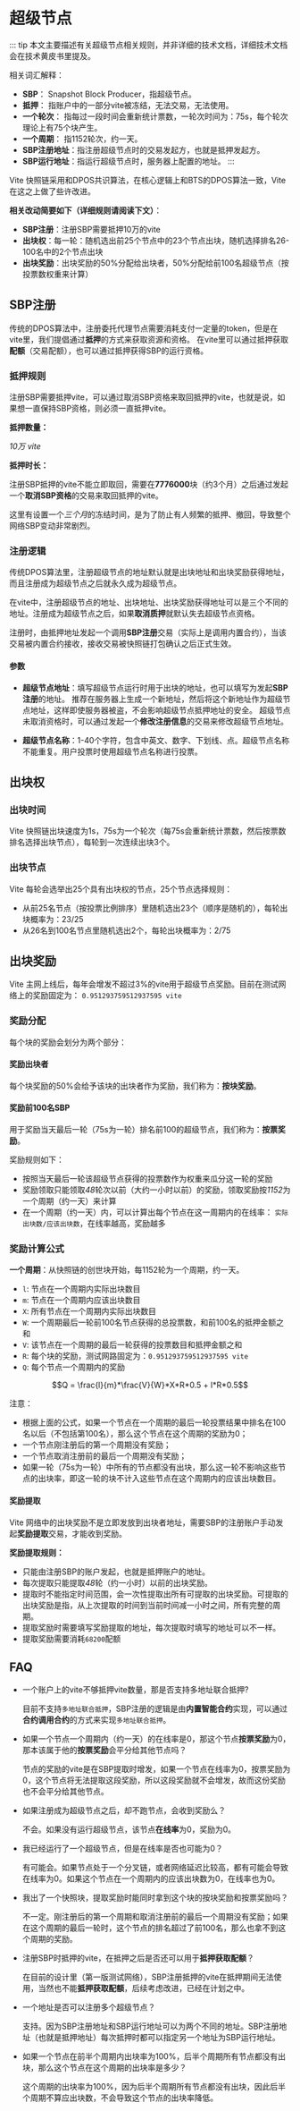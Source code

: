 # 超级节点

::: tip
本文主要描述有关超级节点相关规则，并非详细的技术文档，详细技术文档会在技术黄皮书里提及。

相关词汇解释：
* **SBP**： Snapshot Block Producer，指超级节点。
* **抵押**： 指账户中的一部分vite被冻结，无法交易，无法使用。
* **一个轮次**： 指每过一段时间会重新统计票数，一轮次时间为：75s，每个轮次理论上有75个块产生。
* **一个周期**： 指1152轮次，约一天。
* **SBP注册地址**：指注册超级节点时的交易发起方，也就是抵押发起方。
* **SBP运行地址**：指运行超级节点时，服务器上配置的地址。
:::

Vite 快照链采用和DPOS共识算法，在核心逻辑上和BTS的DPOS算法一致，Vite 在这之上做了些许改进。

**相关改动简要如下（详细规则请阅读下文）**：

* **SBP注册**：注册SBP需要抵押10万的vite
* **出块权**：每一轮：随机选出前25个节点中的23个节点出块，随机选择排名26-100名中的2个节点出块
* **出块奖励**：出块奖励的50%分配给出块者，50%分配给前100名超级节点（按投票数权重来计算）

## SBP注册

传统的DPOS算法中，注册委托代理节点需要消耗支付一定量的token，但是在vite里，我们提倡通过**抵押**的方式来获取资源和资格。
在vite里可以通过抵押获取**配额**（交易配额），也可以通过抵押获得SBP的运行资格。

### 抵押规则

注册SBP需要抵押vite，可以通过取消SBP资格来取回抵押的vite，也就是说，如果想一直保持SBP资格，则必须一直抵押vite。

**抵押数量：**

*10万 vite*

**抵押时长：**

注册SBP抵押的vite不能立即取回，需要在**7776000**块（约3个月）之后通过发起一个**取消SBP资格**的交易来取回抵押的vite。

这里有设置一个*三个月*的冻结时间，是为了防止有人频繁的抵押、撤回，导致整个网络SBP变动非常剧烈。

### 注册逻辑

传统DPOS算法里，注册超级节点的地址默认就是出块地址和出块奖励获得地址，而且注册成为超级节点之后就永久成为超级节点。

在vite中，注册超级节点的地址、出块地址、出块奖励获得地址可以是三个不同的地址。注册成为超级节点之后，如果**取消质押**就默认失去超级节点资格。

注册时，由抵押地址发起一个调用**SBP注册**交易（实际上是调用内置合约），当该交易被内置合约接收，接收交易被快照链打包确认之后正式生效。

#### 参数

* **超级节点地址**：填写超级节点运行时用于出块的地址，也可以填写为发起**SBP注册**的地址。
推荐在服务器上生成一个新地址，然后将这个新地址作为超级节点地址，这样即使服务器被盗，不会影响超级节点抵押地址的安全。
超级节点未取消资格时，可以通过发起一个**修改注册信息**的交易来修改超级节点地址。

* **超级节点名称**：1-40个字符，包含中英文、数字、下划线、点。超级节点名称不能重复。用户投票时使用超级节点名称进行投票。

## 出块权

### 出块时间

Vite 快照链出块速度为1s，75s为一个轮次（每75s会重新统计票数，然后按票数排名选择出块节点），每轮到一次连续出块3个。

### 出块节点

Vite 每轮会选举出25个具有出块权的节点，25个节点选择规则：

* 从前25名节点（按投票比例排序）里随机选出23个（顺序是随机的），每轮出块概率为：23/25
* 从26名到100名节点里随机选出2个，每轮出块概率为：2/75

## 出块奖励

Vite 主网上线后，每年会增发不超过3%的vite用于超级节点奖励。目前在测试网络上的奖励固定为： `0.951293759512937595 vite`

### 奖励分配

每个块的奖励会划分为两个部分：

#### 奖励出块者

每个块奖励的50%会给予该块的出块者作为奖励，我们称为：**按块奖励**。

#### 奖励前100名SBP

用于奖励当天最后一轮（75s为一轮）排名前100的超级节点，我们称为：**按票奖励**。

奖励规则如下：

* 按照当天最后一轮该超级节点获得的投票数作为权重来瓜分这一轮的奖励
* 奖励领取只能领取*48*轮次以前（大约一小时以前）的奖励，领取奖励按*1152*为一个周期（约一天）来计算
* 在一个周期（约一天）内，可以计算出每个节点在这一周期内的在线率： `实际出块数/应该出块数`，在线率越高，奖励越多

### 奖励计算公式

**一个周期**：从快照链的创世块开始，每1152轮为一个周期，约一天。

* `l`: 节点在一个周期内实际出块数目
* `m`: 节点在一个周期内应该出块数目
* `X`: 所有节点在一个周期内实际出块数目
* `W`: 一个周期最后一轮前100名节点获得的总投票数，和前100名的抵押金额之和
* `V`: 该节点在一个周期的最后一轮获得的投票数目和抵押金额之和
* `R`: 每个块的奖励，测试网路固定为：`0.951293759512937595 vite`
* `Q`: 每个节点一个周期内的奖励

$$Q = \frac{l}{m}*\frac{V}{W}*X*R*0.5 + l*R*0.5$$

注意：
* 根据上面的公式，如果一个节点在一个周期的最后一轮投票结果中排名在100名以后（不包括第100名），那么这个节点在这个周期的奖励为0；
* 一个节点刚注册后的第一个周期没有奖励；
* 一个节点取消注册前的最后一个周期没有奖励；
* 如果一轮（75s为一轮）中所有的节点都没有出块，那么这一轮不影响这些节点的出块率，即这一轮的块不计入这些节点在这个周期内的应该出块数目。

#### 奖励提取

Vite 网络中的出块奖励不是立即发放到出块者地址，需要SBP的注册账户手动发起**奖励提取**交易，才能收到奖励。

**奖励提取规则：**

* 只能由注册SBP的账户发起，也就是抵押账户的地址。
* 每次提取只能提取*48*轮（约一小时）以前的出块奖励。
* 提取时不能指定时间范围，会一次性提取出所有可提取的出块奖励。可提取的出块奖励是指，从上次提取的时间到当前时间减一小时之间，所有完整的周期。
* 提取奖励时需要填写奖励提取的地址，每次提取时填写的地址可以不一样。
* 提取奖励需要消耗`68200`配额


## FAQ

* 一个账户上的vite不够抵押vite数量，那是否支持多地址联合抵押?
  
  目前不支持`多地址联合抵押`，SBP注册的逻辑是由**内置智能合约**实现，可以通过**合约调用合约**的方式来实现`多地址联合抵押`。

* 如果一个节点一个周期内（约一天）的在线率是0，那这个节点**按票奖励**为0，那本该属于他的**按票奖励**会平分给其他节点吗？

  节点的奖励的vite是在SBP提取时增发，如果一个节点在线率为0，按票奖励为0，这个节点将无法提取这段奖励，所以这段奖励就不会增发，故而这份奖励也不会平分给其他节点。
  
* 如果注册成为超级节点之后，却不跑节点，会收到奖励么？

  不会。如果没有运行超级节点，该节点**在线率**为0，奖励为0。
  
* 我已经运行了一个超级节点，但是在线率是否也可能为0？

  有可能会。如果节点处于一个分叉链，或者网络延迟比较高，都有可能会导致在线率为0。如果这个节点在一个周期内的应该出块数为0，在线率也为0。
  
* 我出了一个快照块，提取奖励时能同时拿到这个块的按块奖励和按票奖励吗？
  
  不一定。刚注册后的第一个周期和取消注册前的最后一个周期没有奖励；如果在这个周期的最后一轮时，这个节点的排名超过了前100名，那么也拿不到这个周期的奖励。
  
* 注册SBP时抵押的vite，在抵押之后是否还可以用于**抵押获取配额**？

  在目前的设计里（第一版测试网络），SBP注册抵押的vite在抵押期间无法使用，当然也不能**抵押获取配额**，后续考虑改进，已经在计划之中。
  
* 一个地址是否可以注册多个超级节点？

  支持。因为SBP注册地址和SBP运行地址可以为两个不同的地址。SBP注册地址（也就是抵押地址）每次抵押时都可以指定另一个地址为SBP运行地址。
  
* 如果一个节点在前半个周期内出块率为100%，后半个周期所有节点都没有出块，那么这个节点在这个周期的出块率是多少？

  这个周期的出块率为100%，因为后半个周期所有节点都没有出块，因此后半个周期不算应出块数，不会导致这个节点的出块率降低。
